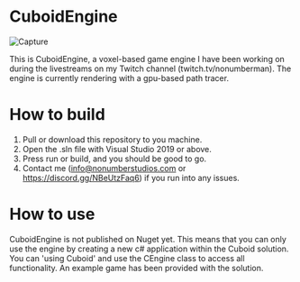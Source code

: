 # CuboidEngine

![Capture](https://user-images.githubusercontent.com/87563957/149586658-28fa9f5b-7501-49b3-ae0a-0cab2a1ca185.PNG)

This is CuboidEngine, a voxel-based game engine I have been working on during the livestreams on my Twitch channel (twitch.tv/nonumberman). The engine is currently rendering with a gpu-based path tracer.

# How to build

1. Pull or download this repository to you machine.
2. Open the .sln file with Visual Studio 2019 or above.
3. Press run or build, and you should be good to go.
4. Contact me (info@nonumberstudios.com or https://discord.gg/NBeUtzFaq6) if you run into any issues.

# How to use

CuboidEngine is not published on Nuget yet. This means that you can only use the engine by creating a new c# application within the Cuboid solution. You can 'using Cuboid' and use the CEngine class to access all functionality. An example game has been provided with the solution.

